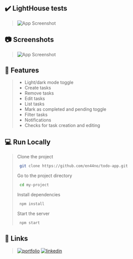 ## ✔️ LightHouse tests

>![App Screenshot](https://user-images.githubusercontent.com/57118285/136107999-982cefe3-c7dd-4751-971e-ed71e4e8743a.png)


## 📷 Screenshots

>![App Screenshot](https://user-images.githubusercontent.com/57118285/136467446-ae96aa43-f2f5-422a-8dc5-214412650d7f.png)


## 📝 Features

>- Light/dark mode toggle
>- Create tasks
>- Remove tasks
>- Edit tasks
>- List tasks
>- Mark as completed and pending toggle
>- Filter tasks
>- Notifications
>- Checks for task creation and editing


## 💻 Run Locally

>Clone the project
>
>```bash
>  git clone https://github.com/en44no/todo-app.git
>```
>
>Go to the project directory
>
>```bash
>  cd my-project
>```
>
>Install dependencies
>
>```bash
>  npm install
>```
>
>Start the server
>
>```bash
>  npm start
>```

  

## 🔗 Links
>[![portfolio](https://img.shields.io/badge/my_website-000?style=for-the-badge&logo=googlechrome&logoColor=white)](https://personal-website-en44no.vercel.app/)
>[![linkedin](https://img.shields.io/badge/linkedin-0A66C2?style=for-the-badge&logo=linkedin&logoColor=white)](https://www.linkedin.com/in/nahuelmarquez/)

  
